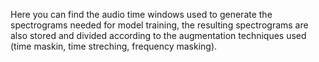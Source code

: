 Here you can find the audio time windows used to generate the spectrograms needed for model training, 
the resulting spectrograms are also stored and divided according 
to the augmentation techniques used (time maskin, time streching, frequency masking).
